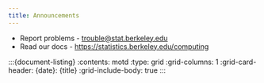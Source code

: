 ```yaml
---
title: Announcements
---
```


 - Report problems - trouble@stat.berkeley.edu
 - Read our docs   - https://statistics.berkeley.edu/computing

:::{document-listing}
:contents: motd
:type: grid
:grid-columns: 1
:grid-card-header: {date}: {title}
:grid-include-body: true
:::
